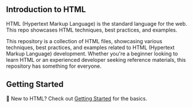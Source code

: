 ## Introduction to HTML

HTML (Hypertext Markup Language) is the standard language for the web. This repo showcases HTML techniques, best practices, and examples.

This repository is a collection of HTML files, showcasing various techniques, best practices, and examples related to HTML (Hypertext Markup Language) development. Whether you're a beginner looking to learn HTML or an experienced developer seeking reference materials, this repository has something for everyone.

## Getting Started

🚀 New to HTML? Check out [Getting Started](docs/getting-started.md) for the basics.